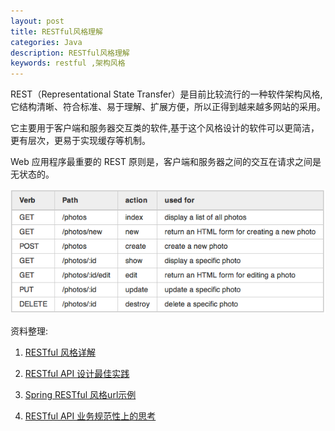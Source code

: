 ```yaml
---
layout: post
title: RESTful风格理解
categories: Java
description: RESTful风格理解
keywords: restful ,架构风格
---
```


REST（Representational State Transfer）是目前比较流行的一种软件架构风格,它结构清晰、符合标准、易于理解、扩展方便，所以正得到越来越多网站的采用。<!-- \n\n -->

它主要用于客户端和服务器交互类的软件,基于这个风格设计的软件可以更简洁，更有层次，更易于实现缓存等机制。

Web 应用程序最重要的 REST 原则是，客户端和服务器之间的交互在请求之间是无状态的。

![restful 简单示例](/images/posts/java/restful.png)

资料整理:
  
  1. [RESTful 风格详解](http://kb.cnblogs.com/page/512047/)
  
  2. [RESTful API 设计最佳实践](http://blog.jobbole.com/41233/)
  
  3. [Spring RESTful 风格url示例](http://www.xdemo.org/spring-restful/)
  
  4. [RESTful API 业务规范性上的思考](http://mp.weixin.qq.com/s?__biz=MzI4MjAwMTk0OA==&mid=2247483658&idx=1&sn=433269ea7c955c5f504614ae1d8b6387)